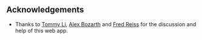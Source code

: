 ## Acknowledgements

* Thanks to [Tommy Li](https://github.com/Tomcli), [Alex Bozarth](https://github.com/ajbozarth) and [Fred Reiss](https://github.com/frreiss) for the discussion and help of this web app.  